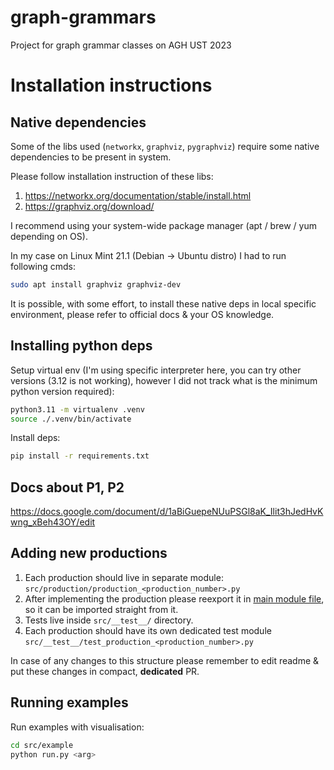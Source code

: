# graph-grammars
Project for graph grammar classes on AGH UST 2023

# Installation instructions

## Native dependencies

Some of the libs used (`networkx`, `graphviz`, `pygraphviz`) require some native dependencies to be present in system.

Please follow installation instruction of these libs:

1. https://networkx.org/documentation/stable/install.html
2. https://graphviz.org/download/

I recommend using your system-wide package manager (apt / brew / yum depending on OS).

In my case on Linux Mint 21.1 (Debian -> Ubuntu distro) I had to run following cmds:

```bash
sudo apt install graphviz graphviz-dev
```

It is possible, with some effort, to install these native deps in local specific environment, please refer to official docs & your OS knowledge.


## Installing python deps

Setup virtual env (I'm using specific interpreter here, you can try other versions (3.12 is not working), however I did not track what is the minimum python version required):

```bash
python3.11 -m virtualenv .venv
source ./.venv/bin/activate
```

Install deps:

```bash
pip install -r requirements.txt
```

## Docs about P1, P2
https://docs.google.com/document/d/1aBiGuepeNUuPSGl8aK_Ilit3hJedHvKwng_xBeh43OY/edit


## Adding new productions

1. Each production should live in separate module: `src/production/production_<production_number>.py`
2. After implementing the production please reexport it in [main module file](./src/production/__init__.py), so it can be imported straight from it.
3. Tests live inside `src/__test__/` directory.
4. Each production should have its own dedicated test module `src/__test__/test_production_<production_number>.py`


In case of any changes to this structure please remember to edit readme & put these changes in compact, **dedicated** PR.

## Running examples

Run examples with visualisation:

```bash
cd src/example
python run.py <arg>
```
